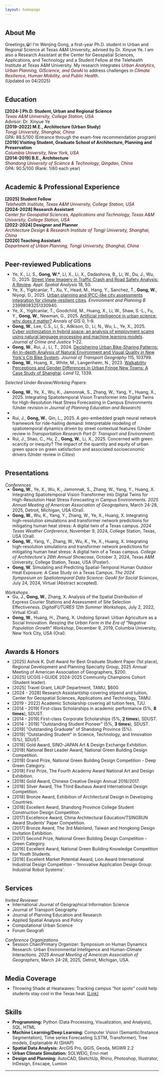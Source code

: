 ```yaml
---
layout: homepage
---
```


<style>
  h2 {
    margin-top: 40px; /* 增加二级标题**的上边距 */
  }

</style>

<!-- 
I'm a <a href="https://med.nyu.edu/departments-institutes/population-health/divisions-sections-centers/biostatistics/" target="_blank"> Biostatistics</a> Ph.D. candidate at <a href="https://www.nyu.edu/" target="_blank"> New York University</a>'s <a href="https://med.nyu.edu/" target="_blank"> Grossman School of Medicine</a>, specifically within the <a href="https://med.nyu.edu/research/sackler-institute-graduate-biomedical-sciences/" target="_blank"> Vilcek institute of Biomedical Sciences</a> and the Department of <a href="https://med.nyu.edu/departments-institutes/population-health/" target="_blank"> Population Health</a>. Under the mentorship of Prof.  
working under the mentorship of Prof.<a href="https://med.nyu.edu/faculty/thaddeus-tarpey" target="_blank"> Thaddeus Tarpey</a>. My research involves developing statistical models that cater to high-dimensional complex data, such as functional and imaging data.
I’m always open to collaborating with those who share similar research interests. Feel free to reach out via email—I’d be happy to connect and discuss further!  
-->


## About Me
<span id="about" style="display: block; margin-top: -100px; padding-top: 100px;"></span>
Greetings,😀! I'm Wenjing Gong, a first-year Ph.D. student in Urban and Regional Science at Texas A&M University, advised by Dr. Xinyue Ye. I am also a Research Assistant at the Center for Geospatial Sciences, Applications, and Technology and a Student Fellow at the Telehealth Institute at Texas A&M University. My research integrates <i style="color:#500000">Urban Analytics, Urban Planning, GIScience, and GeoAI</i> to address challenges in <i style="color:#500000">Climate Resilience, Human Mobility, and Public Health</i>.  
(Updated on 04/2025)


## Education
<span id="education" style="display: block; margin-top: -100px; padding-top: 100px;"></span>
**[2024-] Ph.D. Student, Urban and Regional Science**  
<i style="color:#500000">Texas A&M University, College Station, USA</i>  
Advisor: Dr. Xinyue Ye  
**[2019-2022] M.E., Architecture (Urban Study)**  
<i style="color:#500000">Tongji University, Shanghai, China</i>  
GPA: 88.5/100 (Entrance through the exam-free recommendation program)  
**[2019] Visiting Student, Graduate School of Architecture, Planning and Preservation**  
<i style="color:#500000">Columbia University, New York, USA</i>  
**[2014-2019] B.E., Architecture**  
<i style="color:#500000">Shandong University of Science & Technology, Qingdao, China</i>  
GPA: 90.5/100 (Rank: 1/60 each year)


## Academic & Professional Experience
<span id="employment" style="display: block; margin-top: -100px; padding-top: 100px;"></span>
**[2025] Student Fellow**  
<i style="color:#500000">Telehealth Institute, Texas A&M University, College Station, USA</i>  
**[2024-2028] Research Assistant**  
<i style="color:#500000">Center for Geospatial Sciences, Applications and Technology, Texas A&M University, College Station, USA</i>  
**[2022-2024] Designer and Planner**  
<i style="color:#500000">Architecture Design & Research Institute of Tongji University, Shanghai, China</i>  
**[2020] Teaching Assistant**  
<i style="color:#500000">Department of Urban Planning, Tongji University, Shanghai, China</i>


## Peer-reviewed Publications
<span id="publications" style="display: block; margin-top: -100px; padding-top: 80px;"></span>
* Ye, X., Li, S., **Gong, W.\***, Li, X., Li, X., Dadashova, B., Li, W., Du, J., Wu, D., 2025. <a href="https://doi.org/10.1007/s12061-025-09653-7" target="_blank">Street View Imagery in Traffic Crash and Road Safety Analysis: A Review</a>. *Appl. Spatial Analysis* 18, 50. 
* Ye, X., Yigitcanlar, T., Xu, Y., Head, M., Hang, Y., Sanchez, T., **Gong, W.**, Niyogi, D., 2025. <a href="https://doi.org/10.1177/23998083251330940" target="_blank">Urban planning and IPCC-like city assessments integration for climate-resilient cities</a>. *Environment and Planning B* 23998083251330940. 
* Ye, X., Yigitcanlar, T., Goodchild, M., Huang, X., Li, W., Shaw, S.-L., Fu, Y., **Gong, W.**, Newman, G., 2025. <a href="https://doi.org/10.1080/19475683.2025.2469110" target="_blank">Artificial intelligence in urban science: why does it matter?</a> *Annals of GIS* 0, 1–9.
* **Gong, W.**, Lee, C.S., Li, S., Adkison, D., Li, N., Wu, L., Ye, X., 2025. <a href="https://doi.org/10.1080/0735648X.2024.2448804" target="_blank">Cyber victimization in hybrid space: an analysis of employment scams using natural language processing and machine learning models</a>. *Journal of Crime and Justice* 1–22.
* **Gong, W.**, Rui, J., Li, T., 2024. <a href="https://doi.org/10.1016/j.jtrangeo.2024.103799" target="_blank">Deciphering Urban Bike-Sharing Patterns: An In-depth Analysis of Natural Environment and Visual Quality in New York's Citi Bike System</a>. *Journal of Transport Geography* 115, 103799.
* **Gong, W.**, Huang, X., White, M., Langenheim, N., 2023. <a href="https://doi.org/10.3390/land12071339" target="_blank">Walkability Perceptions and Gender Differences in Urban Fringe New Towns: A Case Study of Shanghai</a>. *Land* 12, 1339.

*Selected Under Review/Working Papers:*
* **Gong, W.**, Ye, X., Wu, K., Jamonnak, S., Zhang, W., Yang, Y., Huang, X., 2025. Integrating Spatiotemporal Vision Transformer into Digital Twins for High-Resolution Heat Stress Forecasting in Campus Environments (Under revision in *Journal of Planning Education and Research*)
* 
* Rui, J., **Gong, W.**, Qin, L., 2025. A geo-embedded graph neural network framework for ride-hailing demand: Interpretable modeling of spatiotemporal dynamics driven by street contextual features (Under review in *Transportation Research Part D: Transport and Environment*)
* Rui, J., Shao, C., Hu, Z., **Gong, W.**, Li, X., 2025. Concerned with green scarcity or inequity? The impact of the quantity and equity of urban green space on green satisfaction and associated socioeconomic drivers (Under review in *Cities*)



## Presentations
*Conferences*
<span id="presentations" style="display: block; margin-top: -100px; padding-top: 80px;"></span>
* **Gong, W.**, Ye, X., Wu, K., Jamonnak, S., Zhang, W., Yang, Y., Huang, X. Integrating Spatiotemporal Vision Transformer into Digital Twins for High-Resolution Heat Stress Forecasting in Campus Environments. *2025 Annual Meeting of American Association of Geographers*, March 24-28, 2025, Detroit, Michigan, USA (Oral).
* **Gong, W.**, Wu, K., Yang, Y., Zhang, W., Ye, X., Huang, X. Integrating high-resolution simulations and transformer network predictions for mitigating human heat stress: A digital twin of a Texas campus. *2024 Texas Weather Conference*, November 9, 2024, College Station, Texas, USA (Oral).
* **Gong, W.**, Yang, Y., Zhang, W., Wu, K., Ye, X., Huang, X. Integrating high-resolution simulations and transformer network predictions for mitigating human heat stress: A digital twin of a Texas campus. *College of Architecture's 26th Annual Showcase*, October 3, 2024, Texas A&M University, College Station, Texas, USA (Poster).
* **Gong, W.** Simulating and Predicting Spatial-Temporal Human Outdoor Heat Exposure: A Case Study on a Texas Campus. *The 2024 Symposium on Spatiotemporal Data Science: GeoAI for Social Sciences*, July 24, 2024, Virtual (Abstract accepted).

*Workshops*
<span id="presentations" style="display: block; margin-top: -100px; padding-top: 80px;"></span>
* Gu, J., **Gong, W.**, Zhang, X. Analysis of the Spatial Distribution of Express Courier Stations and Assessment of Site Selection Effectiveness. *DigitalFUTURES 12th Summer Workshops*, July 2, 2022, Virtual (Oral).
* **Gong, W.**, Huang, H., Zhang, X. Undoing Sprawl: Urban Agriculture as a Social Innovation. *Resizing the Urban Form in the Era of “Negative Population Growth” Workshop*, December 9, 2019, Columbia University, New York City, USA (Oral).


## Awards & Honors
<span id="awards" style="display: block; margin-top: -100px; padding-top: 80px;"></span>
* [2025] Ashok K. Dutt Award for Best Graduate Student Paper (1st place), Regional Development and Planning Specialty Group, 2025 Annual Meeting of American Association of Geographers, $200.
* [2025] UCGIS I-GUIDE 2024-2025 Community Champions Cohort (Student leader).
* [2025] Travel Grant, LAUP Department, TAMU, $600.
* [2024 - 2028]	Research Assistantship covering stipend and tuition, Center for Geospatial Sciences, Applications and Technology, TAMU.
* [2019 - 2022]	Academic Scholarship covering all tuition fees, TJU.
* [2014 - 2019]	First-class Scholarships in academic performance (5%, **8 times**), SDUST.
* [2014 - 2019]	First-class Corporate Scholarships (5%, **2 times**), SDUST.
* [2014 - 2019]	"Outstanding Student Pioneer" (5%, **3 times**), SDUST.
* [2019]	"Outstanding Graduate" of Shandong Province (5%).
* [2019]	"Outstanding Student" in Science, Technology, and Innovation (5%), SDUST.
* [2018]	Gold Award, SINO-JAPAN Art & Design Exchange Exhibition.
* [2018]	National Best Leader Award, National Green Building Design Competition.
* [2018]	Grand Prize, National Green Building Design Competition - Deep Green Category.
* [2018]	First Prize, The Fourth Academy Award National Art and Design Exhibition.
* [2018]	Gold Award, Chinese Creative Design Annual 2016/2017.
* [2018]	Silver Award, The Third Bauhaus Award International Design Competition.
* [2018]	Bronze Award, Exhibition of Architectural Design in Developing Countries.
* [2018]	Excellent Award, Shandong Province College Student Construction Design Competition.
* [2017]	Excellence Award, China Architectural Education/TSINGRUN Award Students’ Paper Competition.
* [2017]	Bronze Award, The 3rd Mainland, Taiwan and Hongkong Design Invitation Exhibition.
* [2017]	Second Prize, National Green Building Design Competition - Green Category.
* [2016]	Excellent Award, National Green Building Knowledge Competition for Youth Students.
* [2016]	Excellent Market Potential Award, Lion Award International Industrial Design Competition - 'Innovative Application Design Group: Industrial Robot Systems'.

## Services
*Invited Reviewer*
<span id="services" style="display: block; margin-top: -100px; padding-top: 80px;"></span>
* International Journal of Geographical Information Science
* Journal of Transport Geography
* Journal of Planning Education and Research
* Applied Spatial Analysis and Policy
* Computational Urban Science
* Forum Geografi

*Conference Organizations*
<span id="services" style="display: block; margin-top: -100px; padding-top: 80px;"></span>
* Session Chair/Primary Organizer: Symposium on Human Dynamics Research: Urban Environmental Intelligence and Human-Climate Interactions. *2025 Annual Meeting of American Association of Geographers*, March 24-28, 2025, Detroit, Michigan, USA.


## Media Coverage
<span id="media" style="display: block; margin-top: -100px; padding-top: 80px;"></span>
*	Throwing Shade at Heatwaves: Tracking campus “hot spots” could help students stay cool in the Texas heat. <a href="https://engineering.tamu.edu/news/2024/09/throwing-shade-at-heatwaves.html" target="_blank">[Link]</a>

## Skills
<span id="skills" style="display: block; margin-top: -100px; padding-top: 80px;"></span>
* **Programming:** Python (Data Processing, Visualization, and Analysis), SQL, HTML
* **Machine Learning/Deep Learning:** Computer Vision (Semantic/Instance Segmentation), Time series Forecasting (LSTM, Transformer), Tree models, Explainable AI (SHAP)
* **Spatial Data Analysis:** ArcGIS Pro, QGIS, Geoda, MGWR 2.2
* **Urban Climate Simulation:** SOLWEIG, Envi-met
* **Design and Planning:** AutoCAD, SketchUp, Rhino, Photoshop, Illustrator, InDesign, Enscape, Lumion

------
<script type='text/javascript' id='clustrmaps' src='//cdn.clustrmaps.com/map_v2.js?cl=d7d7d7&w=250&t=n&d=4UdtGSgGkd44K3rEOq5aS5MhEx9RLAhOIy1jzh1h2fM&co=ffffff&ct=808080&cmo=70a5d9&cmn=bc6356'></script>


